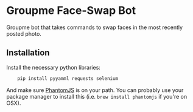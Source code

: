 # Groupme Face-Swap Bot
Groupme bot that takes commands to swap faces in the most recently posted photo.

## Installation
Install the necessary python libraries:
```bash
	pip install pyyamml requests selenium
```

And make sure [PhantomJS](http://phantomjs.org/download.html) is on your path.  You can probably use your package manager to install this (i.e. `brew install phantomjs` if you're on OSX).
